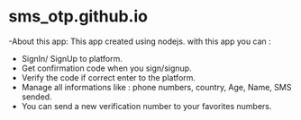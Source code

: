 # sms_otp.github.io
-About this app: 
This app created using nodejs. with this app you can :
- SignIn/ SignUp to platform.
- Get confirmation code when you sign/signup.
- Verify the code if correct enter to the platform.
- Manage all informations like : phone numbers, country, Age, Name, SMS sended.
- You can send a new verification number to your favorites numbers.
